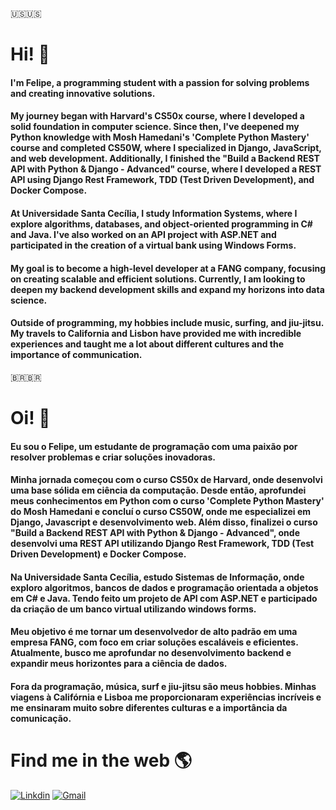 🇺🇸🇺🇸
# Hi! 👋

#### I'm Felipe, a programming student with a passion for solving problems and creating innovative solutions.

#### My journey began with Harvard's CS50x course, where I developed a solid foundation in computer science. Since then, I've deepened my Python knowledge with Mosh Hamedani's 'Complete Python Mastery' course and completed CS50W, where I specialized in Django, JavaScript, and web development. Additionally, I finished the "Build a Backend REST API with Python & Django - Advanced" course, where I developed a REST API using Django Rest Framework, TDD (Test Driven Development), and Docker Compose.

#### At Universidade Santa Cecília, I study Information Systems, where I explore algorithms, databases, and object-oriented programming in C# and Java. I've also worked on an API project with ASP.NET and participated in the creation of a virtual bank using Windows Forms.

#### My goal is to become a high-level developer at a FANG company, focusing on creating scalable and efficient solutions. Currently, I am looking to deepen my backend development skills and expand my horizons into data science.

#### Outside of programming, my hobbies include music, surfing, and jiu-jitsu. My travels to California and Lisbon have provided me with incredible experiences and taught me a lot about different cultures and the importance of communication.

🇧🇷🇧🇷
# Oi! 👋

#### Eu sou o Felipe, um estudante de programação com uma paixão por resolver problemas e criar soluções inovadoras.

#### Minha jornada começou com o curso CS50x de Harvard, onde desenvolvi uma base sólida em ciência da computação. Desde então, aprofundei meus conhecimentos em Python com o curso 'Complete Python Mastery' do Mosh Hamedani e concluí o curso CS50W, onde me especializei em Django, Javascript e desenvolvimento web. Além disso, finalizei o curso "Build a Backend REST API with Python & Django - Advanced", onde desenvolvi uma REST API utilizando Django Rest Framework, TDD (Test Driven Development) e Docker Compose.

#### Na Universidade Santa Cecília, estudo Sistemas de Informação, onde exploro algoritmos, bancos de dados e programação orientada a objetos em C# e Java. Tendo feito um projeto de API com ASP.NET e participado da criação de um banco virtual utilizando windows forms.

#### Meu objetivo é me tornar um desenvolvedor de alto padrão em uma empresa FANG, com foco em criar soluções escaláveis e eficientes. Atualmente, busco me aprofundar no desenvolvimento backend e expandir meus horizontes para a ciência de dados.

#### Fora da programação, música, surf e jiu-jitsu são meus hobbies. Minhas viagens à Califórnia e Lisboa me proporcionaram experiências incríveis e me ensinaram muito sobre diferentes culturas e a importância da comunicação.


# Find me in the web 🌎
[![Linkdin](https://img.shields.io/badge/LinkedIn-0077B5?style=for-the-badge&logo=linkedin&logoColor=white)](https://www.linkedin.com/in/felipewai/)
[![Gmail](https://img.shields.io/badge/Gmail-D14836?style=for-the-badge&logo=gmail&logoColor=white)](mailto:felipewai.dev@gmail.com)
